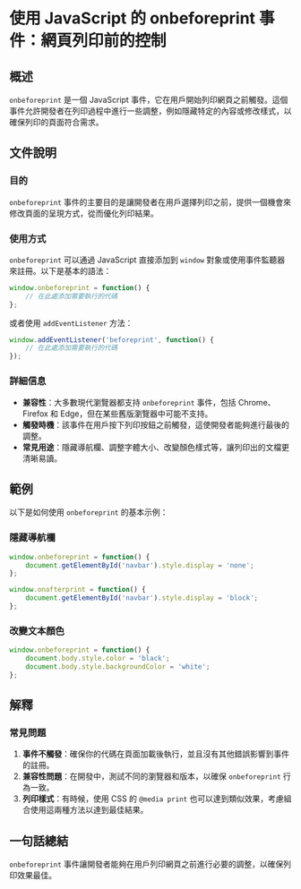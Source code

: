 <!--
Meta Description: # 使用 JavaScript 的 onbeforeprint 事件：網頁列印前的控制 ## 概述 `onbeforeprint` 是一個 JavaScript 事件，它在用戶開始列印網頁之前觸發。這個事件允許開發者在列印過程中進行一些調整，例如隱藏特定的內容或修改樣式，以確保列印的頁面符合需求。 ...
Meta Keywords: onbeforeprint, javascript, window, function, document
-->

# 使用 JavaScript 的 onbeforeprint 事件：網頁列印前的控制

## 概述
`onbeforeprint` 是一個 JavaScript 事件，它在用戶開始列印網頁之前觸發。這個事件允許開發者在列印過程中進行一些調整，例如隱藏特定的內容或修改樣式，以確保列印的頁面符合需求。

## 文件說明
### 目的
`onbeforeprint` 事件的主要目的是讓開發者在用戶選擇列印之前，提供一個機會來修改頁面的呈現方式，從而優化列印結果。

### 使用方式
`onbeforeprint` 可以通過 JavaScript 直接添加到 `window` 對象或使用事件監聽器來註冊。以下是基本的語法：

```javascript
window.onbeforeprint = function() {
    // 在此處添加需要執行的代碼
};
```

或者使用 `addEventListener` 方法：

```javascript
window.addEventListener('beforeprint', function() {
    // 在此處添加需要執行的代碼
});
```

### 詳細信息
- **兼容性**：大多數現代瀏覽器都支持 `onbeforeprint` 事件，包括 Chrome、Firefox 和 Edge，但在某些舊版瀏覽器中可能不支持。
- **觸發時機**：該事件在用戶按下列印按鈕之前觸發，這使開發者能夠進行最後的調整。
- **常見用途**：隱藏導航欄、調整字體大小、改變顏色樣式等，讓列印出的文檔更清晰易讀。

## 範例
以下是如何使用 `onbeforeprint` 的基本示例：

### 隱藏導航欄
```javascript
window.onbeforeprint = function() {
    document.getElementById('navbar').style.display = 'none';
};

window.onafterprint = function() {
    document.getElementById('navbar').style.display = 'block';
};
```

### 改變文本顏色
```javascript
window.onbeforeprint = function() {
    document.body.style.color = 'black';
    document.body.style.backgroundColor = 'white';
};
```

## 解釋
### 常見問題
1. **事件不觸發**：確保你的代碼在頁面加載後執行，並且沒有其他錯誤影響到事件的註冊。
2. **兼容性問題**：在開發中，測試不同的瀏覽器和版本，以確保 `onbeforeprint` 行為一致。
3. **列印樣式**：有時候，使用 CSS 的 `@media print` 也可以達到類似效果，考慮組合使用這兩種方法以達到最佳結果。

## 一句話總結
`onbeforeprint` 事件讓開發者能夠在用戶列印網頁之前進行必要的調整，以確保列印效果最佳。